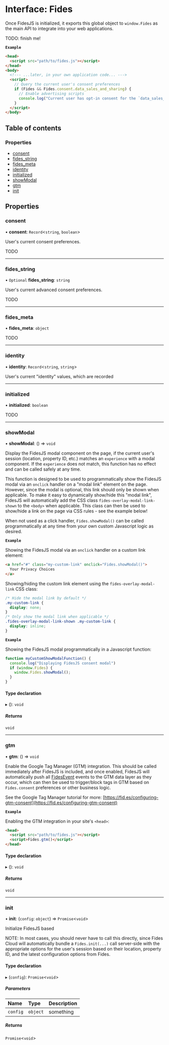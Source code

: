 # Interface: Fides

Once FidesJS is initialized, it exports this global object to `window.Fides`
as the main API to integrate into your web applications.

TODO: finish me!

**`Example`**

```html
<head>
  <script src="path/to/fides.js"></script>
</head>
<body>
  <!--- ...later, in your own application code... --->
  <script>
    // Query the current user's consent preferences
    if (Fides && Fides.consent.data_sales_and_sharing) {
      // Enable advertising scripts
      console.log("Current user has opt-in consent for the `data_sales_and_sharing` privacy notice!");
    }
  </script>
</body>
```

## Table of contents

### Properties

- [consent](Fides.md#consent)
- [fides\_string](Fides.md#fides_string)
- [fides\_meta](Fides.md#fides_meta)
- [identity](Fides.md#identity)
- [initialized](Fides.md#initialized)
- [showModal](Fides.md#showmodal)
- [gtm](Fides.md#gtm)
- [init](Fides.md#init)

## Properties

### consent

• **consent**: `Record`\<`string`, `boolean`\>

User's current consent preferences.

TODO

___

### fides\_string

• `Optional` **fides\_string**: `string`

User's current advanced consent preferences.

TODO

___

### fides\_meta

• **fides\_meta**: `object`

TODO

___

### identity

• **identity**: `Record`\<`string`, `string`\>

User's current "identity" values, which are recorded

___

### initialized

• **initialized**: `boolean`

TODO

___

### showModal

• **showModal**: () => `void`

Display the FidesJS modal component on the page, if the current user's
session (location, property ID, etc.) matches an `experience` with a modal
component. If the `experience` does not match, this function has no effect
and can be called safely at any time.

This function is designed to be used to programmatically show the FidesJS
modal via an `onclick` handler on a "modal link" element on the page.
However, since the modal is optional, this link should only be shown when
applicable. To make it easy to dynamically show/hide this "modal link",
FidesJS will automatically add the CSS class `fides-overlay-modal-link-shown`
to the `<body>` when applicable. This class can then be used to show/hide a
link on the page via CSS rules - see the example below!

When not used as a click handler, `Fides.showModal()` can be called
programmatically at any time from your own custom Javascript logic as
desired.

**`Example`**

Showing the FidesJS modal via an `onclick` handler on a custom link element:
```html
<a href="#" class="my-custom-link" onclick="Fides.showModal()">
  Your Privacy Choices
</a>
```

Showing/hiding the custom link element using the `fides-overlay-modal-link` CSS class:
```css
/* Hide the modal link by default */
.my-custom-link {
  display: none;
}
/* Only show the modal link when applicable */
.fides-overlay-modal-link-shown .my-custom-link {
  display: inline;
}
```

**`Example`**

Showing the FidesJS modal programmatically in a Javascript function:
```ts
function myCustomShowModalFunction() {
  console.log("Displaying FidesJS consent modal")
  if (window.Fides) {
    window.Fides.showModal();
  }
}
```

#### Type declaration

▸ (): `void`

##### Returns

`void`

___

### gtm

• **gtm**: () => `void`

Enable the Google Tag Manager (GTM) integration. This should be called
immediately after FidesJS is included, and once enabled, FidesJS will
automatically push all [FidesEvent](FidesEvent.md) events to the GTM data layer as
they occur, which can then be used to trigger/block tags in GTM based on
`Fides.consent` preferences or other business logic.

See the Google Tag Manager tutorial for more: [https://fid.es/configuring-gtm-consent](https://fid.es/configuring-gtm-consent)

**`Example`**

Enabling the GTM integration in your site's `<head>`:
```html
<head>
  <script src="path/to/fides.js"></script>
  <script>Fides.gtm()</script>
</head>
```

#### Type declaration

▸ (): `void`

##### Returns

`void`

___

### init

• **init**: (`config`: `object`) => `Promise`\<`void`\>

Initialize FidesJS based

NOTE: In most cases, you should never have to call this directly, since
Fides Cloud will automatically bundle a `Fides.init(...)` call server-side
with the appropriate options for the user's session based on their
location, property ID, and the latest configuration options from Fides.

#### Type declaration

▸ (`config`): `Promise`\<`void`\>

##### Parameters

| Name | Type | Description |
| :------ | :------ | :------ |
| `config` | `object` | something |

##### Returns

`Promise`\<`void`\>
